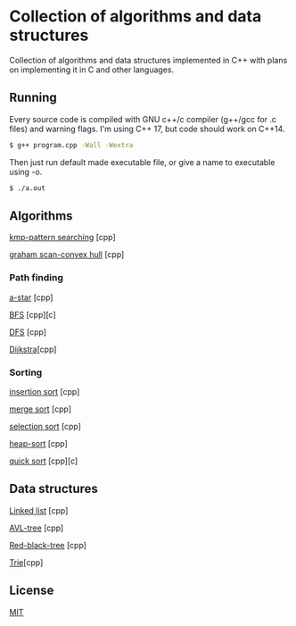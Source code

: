 # Collection of algorithms and data structures

Collection of algorithms and data structures implemented in C++ with plans on implementing it in C and other languages.
## Running

Every source code is compiled with  GNU c++/c compiler (g++/gcc for .c files) and warning flags. I'm using C++ 17, but code should work on C++14.
```bash
$ g++ program.cpp -Wall -Wextra
```
Then just run default made executable file, or give a name to executable using -o.
```bash
$ ./a.out
```

## Algorithms
[kmp-pattern searching](https://github.com/dusan-mart/algo-ds/tree/main/kmp) [cpp]

[graham scan-convex hull](https://github.com/dusan-mart/algo-ds/tree/main/graham_scan) [cpp]
### Path finding
[a-star](https://github.com/dusan-mart/algo-ds/tree/main/a_star) [cpp]

[BFS](https://github.com/dusan-mart/algo-ds/tree/main/BFS) [cpp][c]

[DFS](https://github.com/dusan-mart/algo-ds/tree/main/DFS) [cpp]

[Dijkstra](https://github.com/dusan-mart/algo-ds/tree/main/dijkstra)[cpp]

### Sorting
[insertion sort](https://github.com/dusan-mart/algo-ds/tree/main/insertion_sort) [cpp]

[merge sort](https://github.com/dusan-mart/algo-ds/tree/main/mergesort) [cpp]

[selection sort](https://github.com/dusan-mart/algo-ds/tree/main/selection_sort) [cpp]

[heap-sort](https://github.com/dusan-mart/algo-ds/tree/main/heap_sort) [cpp]

[quick sort](https://github.com/dusan-mart/algo-ds/tree/main/quicksort) [cpp][c]

## Data structures
[Linked list](https://github.com/dusan-mart/algo-ds/tree/main/linked_list) [cpp]

[AVL-tree](https://github.com/dusan-mart/algo-ds/tree/main/avl_tree) [cpp]

[Red-black-tree](https://github.com/dusan-mart/algo-ds/tree/main/red_black_tree) [cpp]

[Trie](https://github.com/dusan-mart/algo-ds/tree/main/trie)[cpp]


## License
[MIT](https://choosealicense.com/licenses/mit/)
